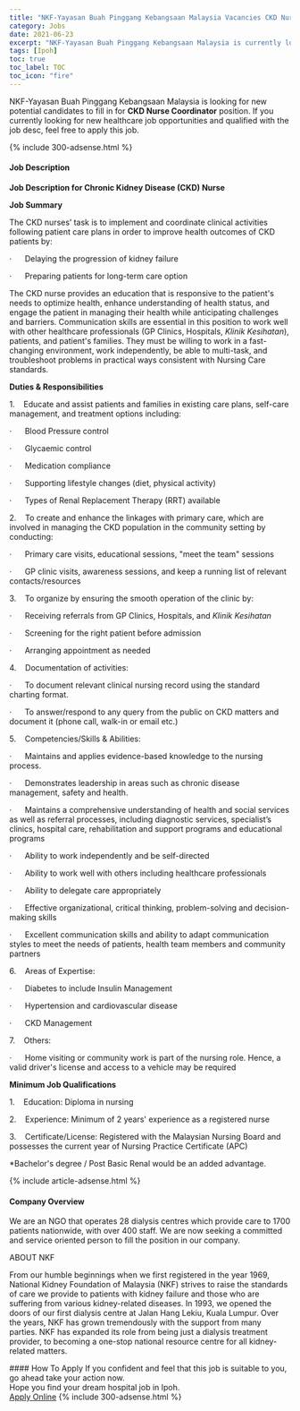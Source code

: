 ```yaml
---
title: "NKF-Yayasan Buah Pinggang Kebangsaan Malaysia Vacancies CKD Nurse Coordinator" 
category: Jobs 
date: 2021-06-23 
excerpt: "NKF-Yayasan Buah Pinggang Kebangsaan Malaysia is currently looking for suitable person to fill in the CKD Nurse Coordinator which positioned at Ipoh" 
tags: [Ipoh] 
toc: true 
toc_label: TOC 
toc_icon: "fire" 
--- 
```


<p>NKF-Yayasan Buah Pinggang Kebangsaan Malaysia is looking for new potential candidates to fill in for <b>CKD Nurse Coordinator</b> position. If you currently looking for new healthcare job opportunities and qualified with the job desc, feel free to apply this job.
</p>{% include 300-adsense.html %} 
<div><div><h4>Job Description</h4></div><div><div><span><div><p><strong>Job Description for Chronic Kidney Disease (CKD) Nurse</strong></p><p><strong>Job Summary</strong></p><p>The CKD nurses&#8217; task is to implement and coordinate clinical activities following patient care plans in order to improve health outcomes of CKD patients by:</p><p>&#183;&#160;&#160;&#160;&#160;&#160;&#160;Delaying the progression of kidney failure</p><p>&#183;&#160;&#160;&#160;&#160;&#160;&#160;Preparing patients for long-term care option</p><p>The CKD nurse provides an education that is responsive to the patient's needs to optimize health, enhance understanding of health status, and engage the patient in managing their health while anticipating challenges and barriers. Communication skills are essential in this position to work well with other healthcare professionals (GP Clinics, Hospitals, <em>Klinik Kesihatan</em>), patients, and patient's families. They must be willing to work in a fast-changing environment, work independently, be able to multi-task, and troubleshoot problems in practical ways consistent with Nursing Care standards.</p><p><strong>Duties &amp; Responsibilities</strong></p><p>1.&#160;&#160;&#160;&#160;Educate and assist patients and families in existing care plans, self-care management, and treatment options including:</p><p>&#183;&#160;&#160;&#160;&#160;&#160;&#160;Blood Pressure control</p><p>&#183;&#160;&#160;&#160;&#160;&#160;&#160;Glycaemic control</p><p>&#183;&#160;&#160;&#160;&#160;&#160;&#160;Medication compliance</p><p>&#183;&#160;&#160;&#160;&#160;&#160;&#160;Supporting lifestyle changes (diet, physical activity)</p><p>&#183;&#160;&#160;&#160;&#160;&#160;&#160;Types of Renal Replacement Therapy (RRT) available</p><p>2.&#160;&#160;&#160;&#160;To create and enhance the linkages with primary care, which are involved in managing the CKD population in the community setting by conducting:</p><p>&#183;&#160;&#160;&#160;&#160;&#160;&#160;Primary care visits, educational sessions, "meet the team" sessions</p><p>&#183;&#160;&#160;&#160;&#160;&#160;&#160;GP clinic visits, awareness sessions, and keep a running list of relevant contacts/resources</p><p>3.&#160;&#160;&#160;&#160;To organize by ensuring the smooth operation of the clinic by:</p><p>&#183;&#160;&#160;&#160;&#160;&#160;&#160;Receiving referrals from GP Clinics, Hospitals, and <em>Klinik Kesihatan</em></p><p>&#183;&#160;&#160;&#160;&#160;&#160;&#160;Screening for the right patient before admission</p><p>&#183;&#160;&#160;&#160;&#160;&#160;&#160;Arranging appointment as needed</p><p>4.&#160;&#160;&#160;&#160;Documentation of activities:</p><p>&#183;&#160;&#160;&#160;&#160;&#160;&#160;To document relevant clinical nursing record using the standard charting format.</p><p>&#183;&#160;&#160;&#160;&#160;&#160;&#160;To answer/respond to any query from the public on CKD matters and document it (phone call, walk-in or email etc.)</p><p>5.&#160;&#160;&#160;&#160;Competencies/Skills &amp; Abilities:</p><p>&#183;&#160;&#160;&#160;&#160;&#160;&#160;Maintains and applies evidence-based knowledge to the nursing process.</p><p>&#183;&#160;&#160;&#160;&#160;&#160;&#160;Demonstrates leadership in areas such as chronic disease management, safety and health.</p><p>&#183;&#160;&#160;&#160;&#160;&#160;&#160;Maintains a comprehensive understanding of health and social services as well as referral processes, including diagnostic services, specialist&#8217;s clinics, hospital care, rehabilitation and support programs and educational programs</p><p>&#183;&#160;&#160;&#160;&#160;&#160;&#160;Ability to work independently and be self-directed</p><p>&#183;&#160;&#160;&#160;&#160;&#160;&#160;Ability to work well with others including healthcare professionals</p><p>&#183;&#160;&#160;&#160;&#160;&#160;&#160;Ability to delegate care appropriately</p><p>&#183;&#160;&#160;&#160;&#160;&#160;&#160;Effective organizational, critical thinking, problem-solving and decision-making skills</p><p>&#183;&#160;&#160;&#160;&#160;&#160;&#160;Excellent communication skills and ability to adapt communication styles to meet the needs of patients, health team members and community partners</p><p>6.&#160;&#160;&#160;&#160;Areas of Expertise:</p><p>&#183;&#160;&#160;&#160;&#160;&#160;&#160;Diabetes to include Insulin Management</p><p>&#183;&#160;&#160;&#160;&#160;&#160;&#160;Hypertension and cardiovascular disease</p><p>&#183;&#160;&#160;&#160;&#160;&#160;&#160;CKD Management</p><p>7.&#160;&#160;&#160;&#160;Others:</p><p>&#183;&#160;&#160;&#160;&#160;&#160;&#160;Home visiting or community work is part of the nursing role. Hence, a valid driver's license and access to a vehicle may be required</p><p><strong>Minimum Job Qualifications</strong></p><p>1.&#160;&#160;&#160;&#160;Education: Diploma in nursing</p><p>2.&#160;&#160;&#160;&#160;Experience: Minimum of 2 years' experience as a registered nurse</p><p>3.&#160;&#160;&#160;&#160;Certificate/License: Registered with the Malaysian Nursing Board and possesses the current year of Nursing Practice Certificate (APC)</p><p>*Bachelor's degree / Post Basic Renal would be an added advantage.</p></div></span></div></div></div> 
{% include article-adsense.html %} 
<div><div><h4>Company Overview</h4></div><div><div><span><div><p>We are an NGO that operates&#160;28 dialysis centres which provide care&#160;to 1700 patients nationwide, with over 400 staff. We are now seeking a committed and service oriented person to fill the position in our company.</p><p>ABOUT NKF</p><p>From our humble beginnings when we first registered in the year 1969, National Kidney Foundation of Malaysia (NKF) strives to raise the standards of care we provide to patients with kidney failure and those who are suffering from various kidney-related diseases. In 1993, we opened the doors of our first dialysis centre at Jalan Hang Lekiu, Kuala Lumpur. Over the years, NKF has grown tremendously with the support from many parties. NKF has expanded its role from being just a dialysis treatment provider, to becoming a one-stop national resource centre for all kidney-related matters.</p></div></span></div></div></div> 
#### How To Apply 
If you confident and feel that this job is suitable to you, go ahead take your action now. <br/> 
Hope you find your dream hospital job in Ipoh. <br/> 
<a href="https://www.jobstreet.com.my/en/job/ckd-nurse-coordinator-4596641?jobId=jobstreet-my-job-4596641" class="btn btn--warning" target="_blank" rel="nofollow noopenner">Apply Online</a> 
{% include 300-adsense.html %} 